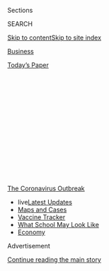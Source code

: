 <div id="app">

<div>

<div>

<div>

<div class="NYTAppHideMasthead css-1q2w90k e1suatyy0">

<div class="section css-ui9rw0 e1suatyy2">

<div class="css-eph4ug er09x8g0">

<div class="css-6n7j50">

</div>

<span class="css-1dv1kvn">Sections</span>

<div class="css-10488qs">

<span class="css-1dv1kvn">SEARCH</span>

</div>

[Skip to content](#site-content)[Skip to site
index](#site-index)

</div>

<div id="masthead-section-label" class="css-1wr3we4 eaxe0e00">

[Business](https://www.nytimes.com/section/business)

</div>

<div class="css-10698na e1huz5gh0">

</div>

</div>

<div id="masthead-bar-one" class="section hasLinks css-15hmgas e1csuq9d3">

<div class="css-uqyvli e1csuq9d0">

</div>

<div class="css-1uqjmks e1csuq9d1">

</div>

<div class="css-9e9ivx">

[](https://myaccount.nytimes.com/auth/login?response_type=cookie&client_id=vi)

</div>

<div class="css-1bvtpon e1csuq9d2">

[Today’s
Paper](https://www.nytimes.com/section/todayspaper)

</div>

</div>

</div>

</div>

<div data-aria-hidden="false">

<div id="site-content" data-role="main">

<div>

<div class="css-1aor85t" style="opacity:0.000000001;z-index:-1;visibility:hidden">

<div class="css-1hqnpie">

<div class="css-epjblv">

<span class="css-17xtcya">[Business](/section/business)</span><span class="css-x15j1o">|</span><span class="css-fwqvlz">‘Hey,
You Free on Friday for a Meeting and a Bank
Heist?’</span>

</div>

<div class="css-k008qs">

<div class="css-1iwv8en">

<span class="css-18z7m18"></span>

<div>

</div>

</div>

<span class="css-1n6z4y">https://nyti.ms/2ECKwQC</span>

<div class="css-1705lsu">

<div class="css-4xjgmj">

<div class="css-4skfbu" data-role="toolbar" data-aria-label="Social Media Share buttons, Save button, and Comments Panel with current comment count" data-testid="share-tools">

  - 
  - 
  - 
  - 
    
    <div class="css-6n7j50">
    
    </div>

  - 
  - 

</div>

</div>

</div>

</div>

</div>

</div>

<div id="NYT_TOP_BANNER_REGION" class="css-13pd83m">

<div>

<div id="styln-prism-menu-1592847958612" class="section interactive-content interactive-size-medium css-1edisqu">

<div class="css-17ih8de interactive-body">

<div id="scroll-container" class="css-1gj85ro">

[<span class="styln-title-wrap"><span class="css-1pje3qr">The
Coronavirus</span><span class="css-1pje3qr">
Outbreak</span></span>](https://www.nytimes.com/news-event/coronavirus?action=click&pgtype=Article&state=default&region=TOP_BANNER&context=storylines_menu)

  - <span class="css-kqxiym" data-emphasize="true">live</span>[Latest
    Updates](https://www.nytimes.com/2020/08/01/world/coronavirus-covid-19.html?action=click&pgtype=Article&state=default&region=TOP_BANNER&context=storylines_menu)
  - [Maps and
    Cases](https://www.nytimes.com/interactive/2020/us/coronavirus-us-cases.html?action=click&pgtype=Article&state=default&region=TOP_BANNER&context=storylines_menu)
  - [Vaccine
    Tracker](https://www.nytimes.com/interactive/2020/science/coronavirus-vaccine-tracker.html?action=click&pgtype=Article&state=default&region=TOP_BANNER&context=storylines_menu)
  - [What School May Look
    Like](https://www.nytimes.com/interactive/2020/07/29/us/schools-reopening-coronavirus.html?action=click&pgtype=Article&state=default&region=TOP_BANNER&context=storylines_menu)
  - [Economy](https://www.nytimes.com/live/2020/07/31/business/stock-market-today-coronavirus?action=click&pgtype=Article&state=default&region=TOP_BANNER&context=storylines_menu)

</div>

</div>

</div>

</div>

</div>

<div id="top-wrapper" class="css-1sy8kpn">

<div id="top-slug" class="css-l9onyx">

Advertisement

</div>

[Continue reading the main
story](#after-top)

<div class="ad top-wrapper" style="text-align:center;height:100%;display:block;min-height:250px">

<div id="top" class="place-ad" data-position="top" data-size-key="top">

</div>

</div>

<div id="after-top">

</div>

</div>

<div>

<div id="sponsor-wrapper" class="css-1hyfx7x">

<div id="sponsor-slug" class="css-19vbshk">

Supported by

</div>

[Continue reading the main
story](#after-sponsor)

<div id="sponsor" class="ad sponsor-wrapper" style="text-align:center;height:100%;display:block">

</div>

<div id="after-sponsor">

</div>

</div>

<div class="css-186x18t">

<span class="css-10ej3is ezdmqqa0">The Great Read</span>

</div>

<div class="css-ls6wgr ehdk2mb0">

# ‘Hey, You Free on Friday for a Meeting and a Bank Heist?’

</div>

Eager for an alternative to Zoom, executives are getting together in
video games, to bond, brainstorm or rampage.

![<span class="css-16f3y1r e13ogyst0">Lewis Smithingham, an advertising
executive, playing Grand Theft Auto with a client. He has been meeting
in video games to break up the monotony of virtual calls during the
pandemic.</span>](https://static01.nyt.com/images/2020/07/31/autossell/31videogame-meetings-vid-still/31videogame-meetings-vid-still-videoSixteenByNineJumbo1600-v2.jpg)

<div class="css-18e8msd">

<div class="css-vp77d3 epjyd6m0">

<div class="css-1baulvz">

By [<span class="css-1baulvz last-byline" itemprop="name">David
Segal</span>](https://www.nytimes.com/by/david-segal)

</div>

</div>

  - 
    
    <div class="css-ld3wwf e16638kd2">
    
    July 31,
    2020
    
    </div>

  - 
    
    <div class="css-4xjgmj">
    
    <div class="css-d8bdto" data-role="toolbar" data-aria-label="Social Media Share buttons, Save button, and Comments Panel with current comment count" data-testid="share-tools">
    
      - 
      - 
      - 
      - 
        
        <div class="css-6n7j50">
        
        </div>
    
      - 
      - 
    
    </div>
    
    </div>

</div>

</div>

<div class="section meteredContent css-1r7ky0e" name="articleBody" itemprop="articleBody">

<div class="css-1fanzo5 StoryBodyCompanionColumn">

<div class="css-53u6y8">

The ask-nice approach had not worked. Lewis Smithingham, an advertising
executive in Brooklyn, was trying to land a virtual meeting with an
analyst at an investment management firm, who he hoped would be both a
source of potential clients and information. Dates were agreed to and
then postponed, rescheduled and rescheduled again. So Mr. Smithingham
had an idea. He would end the brush-offs by emailing a cheeky
invitation:

“Let’s go rob a bank in [Grand Theft
Auto](https://www.nytimes.com/2013/09/17/arts/video-games/grand-theft-auto-v-is-a-return-to-the-comedy-of-violence.html).”

Soon, Mr. Smithingham and the analyst were tearing around a fictional
version of Los Angeles, submachine guns in hand, in one of the world’s
most popular and raucous multiplayer video games. The analyst lacked the
skills for a bank heist, but the two did some carjacking, ran over some
unlucky pedestrians, eluded some cops, drove off a cliff and died a few
times.

“He isn’t a great gamer, so I had to sort of be the point person for all
of the shooting,” said Mr. Smithingham, a director at MediaMonks, which
is based in the Netherlands. “But now we text each other regularly, and
when I get on a call with this guy, I’ll be like, ‘You remember that
time we ran from the cops and crashed into a highway divider?’”

With [Zoom call
fatigue](https://www.nytimes.com/2020/05/20/smarter-living/coronavirus-zoom-facetime-fatigue.html)
setting in and boozy lunches out of the question during [the coronavirus
pandemic](https://www.nytimes.com/news-event/coronavirus), housebound
executives are finding new ways to meet and bond in video games. The
goal is to break up a day that is crammed with get-togethers that
generally look, sound and feel identical. And for people like Mr.
Smithingham, an outing in virtual space is a chance to form memories
with people he has never met, which is a crucial part of developing
relationships, business and otherwise.

</div>

</div>

<div class="css-1fanzo5 StoryBodyCompanionColumn">

<div class="css-53u6y8">

“It’s my golf,” he said. Unlike golf, video games come with social
distancing built in. It is back slapping without the slapping or the
back, ideal during a pandemic.

</div>

</div>

<div class="css-79elbk" data-testid="photoviewer-wrapper">

<div class="css-z3e15g" data-testid="photoviewer-wrapper-hidden">

</div>

<div class="css-1a48zt4 ehw59r15" data-testid="photoviewer-children">

![<span class="css-16f3y1r e13ogyst0" data-aria-hidden="true">“It’s my
golf,” Mr. Smithingham said of virtual outings. They are a chance to
form memories with people he has not met, a crucial part of developing
business
relationships.</span><span class="css-cnj6d5 e1z0qqy90" itemprop="copyrightHolder"><span class="css-1ly73wi e1tej78p0">Credit...</span><span>Benjamin
Norman for The New York
Times</span></span>](https://static01.nyt.com/images/2020/08/02/business/00VideoGameMeetings-02/merlin_174635346_ceafb81d-6f36-4c83-b078-e16499b2116d-articleLarge.jpg?quality=75&auto=webp&disable=upscale)

</div>

</div>

<div class="css-1fanzo5 StoryBodyCompanionColumn">

<div class="css-53u6y8">

Nobody knows how many executives are meeting in video games, including
game publishers, but examples are popping up on Twitter and other social
media platforms. In May, an author and artist in Britain named [Viviane
Schwarz wrote a series of
tweets](https://twitter.com/vivschwarz/status/1261575801008504832) about
meetings she was holding with an editorial team on Red Dead Redemption
2, a Western-themed game set in the American frontier of 1899. The
setting has upsides, she explained, including the mountain wilderness
landscapes and a campfire the team can sit around while wolves howl in
the night.

But there are complications. A posse might interrupt, looking for a
gunfight, and a character named JB Cripps often hovers around playing
the mouth harp. For some reason, he cannot be shot dead. Then there are
the technical glitches.

“Sometimes the meeting table doesn’t exist for everyone, and sitting on
the ground is the same button as attempting to strangle the nearest
person,” [Ms. Schwarz
tweeted](https://twitter.com/vivschwarz/status/1261577497105358848) in
May. “[Still beats
zoom.](https://www.nytimes.com/2020/06/29/business/zoom-shirt.html)”

The idea of holding business meetings in a virtual world enjoyed a
certain vogue about a decade ago. More than 1,400 organizations had a
presence on [Second Life, an online
realm](https://www.nytimes.com/2006/10/19/technology/19virtual.html)with
everything an avatar would need, including auditoriums and beer. There
are still plenty of businesses, nonprofit organizations and universities
operating in Second Life, says Ebbe Altberg, the chief executive of
Linden Lab, the San Francisco-based creator of the world. But hundreds
of companies have left, including IBM, Coca-Cola and Reuters, which had
a [Second Life
bureau](https://www.nytimes.com/2006/10/16/technology/16reuters.html).

</div>

</div>

![<span class="css-16f3y1r e13ogyst0">The avatar of Mr. Smithingham at a
virtual cafe with a client in Animal Crossing: New Horizons. He gave her
the gift of fish bait — highly prized in the game — during a
get-together.</span><span class="css-cch8ym"><span class="css-1dv1kvn">Credit</span></span>](https://static01.nyt.com/images/2020/07/29/autossell/29videogamemeetings-vid-still/29videogamemeetings-vid-still-videoSixteenByNineJumbo1600.jpg)

<div class="css-1fanzo5 StoryBodyCompanionColumn">

<div class="css-53u6y8">

Today’s in-game pioneers have scaled-back ambitions. Erik Heisholt, the
founder of Heisholt Inc., a marketing firm in Oslo, was simply looking
for a novel setting when, in 2016, he built an office in
Minecraft.

<div id="NYT_MAIN_CONTENT_1_REGION" class="css-9tf9ac">

<div>

<div id="styln-covid-updates-markets" class="section interactive-content interactive-size-medium css-1ftcdic">

<div class="css-17ih8de interactive-body">

<div id="styln-briefing-block">

<div class="briefing-block-header-section">

# [Latest Updates: Economy](https://www.nytimes.com/live/2020/07/31/business/stock-market-today-coronavirus?action=click&pgtype=Article&state=default&region=MAIN_CONTENT_1&context=storylines_live_updates)

</div>

<div class="briefing-block-lb-items">

<div class="briefing-block-update-time">

[31h
ago](https://www.nytimes.com/live/2020/07/31/business/stock-market-today-coronavirus?action=click&pgtype=Article&state=default&region=MAIN_CONTENT_1&context=storylines_live_updates#kodaks-chief-executive-was-given-stock-options-then-the-share-price-spiked-1000-percent)

</div>

<div>

[Kodak’s chief executive was given stock options. Then the share price
spiked 1,000
percent.](https://www.nytimes.com/live/2020/07/31/business/stock-market-today-coronavirus?action=click&pgtype=Article&state=default&region=MAIN_CONTENT_1&context=storylines_live_updates#kodaks-chief-executive-was-given-stock-options-then-the-share-price-spiked-1000-percent)

</div>

<div class="briefing-block-update-time">

[34h
ago](https://www.nytimes.com/live/2020/07/31/business/stock-market-today-coronavirus?action=click&pgtype=Article&state=default&region=MAIN_CONTENT_1&context=storylines_live_updates#fitch-ratings-downgrades-its-outlook-on-us-debt)

</div>

<div>

[Fitch Ratings downgrades its outlook on U.S.
debt.](https://www.nytimes.com/live/2020/07/31/business/stock-market-today-coronavirus?action=click&pgtype=Article&state=default&region=MAIN_CONTENT_1&context=storylines_live_updates#fitch-ratings-downgrades-its-outlook-on-us-debt)

</div>

<div class="briefing-block-update-time">

[41h
ago](https://www.nytimes.com/live/2020/07/31/business/stock-market-today-coronavirus?action=click&pgtype=Article&state=default&region=MAIN_CONTENT_1&context=storylines_live_updates#us-sanctions-more-chinese-officials-over-human-rights-violations-as-tensions-flare)

</div>

<div>

[U.S. sanctions more Chinese officials over human rights violations as
tensions
flare](https://www.nytimes.com/live/2020/07/31/business/stock-market-today-coronavirus?action=click&pgtype=Article&state=default&region=MAIN_CONTENT_1&context=storylines_live_updates#us-sanctions-more-chinese-officials-over-human-rights-violations-as-tensions-flare)

</div>

</div>

<div class="briefing-block-footer">

<div class="briefing-block-footer-meta">

[See more
updates](https://www.nytimes.com/live/2020/07/31/business/stock-market-today-coronavirus?action=click&pgtype=Article&state=default&region=MAIN_CONTENT_1&context=storylines_live_updates)

</div>

<div class="briefing-block-briefinglinks">

<span>More live coverage:</span>
[Global](https://www.nytimes.com/2020/08/01/world/coronavirus-covid-19.html?action=click&pgtype=Article&state=default&region=MAIN_CONTENT_1&context=storylines_live_updates)

</div>

</div>

</div>

</div>

</div>

</div>

</div>

That office was deleted last year, because of inactivity, but as the
pandemic set in, he built a new one. In mid-July, he offered a tour of
the premises to this reporter, who had never before set [virtual foot in
Minecraft, a
game](https://www.nytimes.com/2016/04/17/magazine/the-minecraft-generation.html)
with more than 125 million monthly users. It was a memorably bizarre way
to spend 90 minutes.

“Hello and welcome to the office\!” Mr. Heisholt said. Actually, it was
the online avatar of his tech guru, Martin Bruras, and Mr. Heisholt was
not speaking aloud. Communication in Minecraft happens via text, which
adds to the sense that life here unfolds at half speed, at least for a
neophyte trying to figure out simple tasks, like how to walk through a
door. When Mr. Heisholt “spoke” it was via Mr. Bruras, who was
essentially taking dictation.

“Come inside before the monsters come,” Mr. Heisholt
wrote.

</div>

</div>

<div class="css-79elbk" data-testid="photoviewer-wrapper">

<div class="css-z3e15g" data-testid="photoviewer-wrapper-hidden">

</div>

<div class="css-1a48zt4 ehw59r15" data-testid="photoviewer-children">

<div class="css-1xdhyk6 erfvjey0">

<span class="css-1ly73wi e1tej78p0">Image</span>

<div class="css-zjzyr8">

<div data-testid="lazyimage-container" style="height:257.77777777777777px">

</div>

</div>

</div>

<span class="css-16f3y1r e13ogyst0" data-aria-hidden="true">Erik
Heisholt, the owner of a marketing firm in Oslo, said his Minecraft
office allowed for a different type of thinking compared with his
physical office. “We’re in a totally different mind-set in here,” he
said.</span><span class="css-cnj6d5 e1z0qqy90" itemprop="copyrightHolder"><span class="css-1ly73wi e1tej78p0">Credit...</span><span>Alejandro
Villanueva for The New York Times</span></span>

</div>

</div>

<div class="css-1fanzo5 StoryBodyCompanionColumn">

<div class="css-53u6y8">

Hold on. Monsters?

It turns out that when night falls in Minecraft, which happens three
times every hour, an assortment of deadly skeletons, witches and zombies
roam the world. Happily, like polite dinner guests, they do not barge
into buildings, so we were undisturbed once inside the office, other
than the sound of snarls coming from just beyond walls.

“How do you get any work done?” I typed.

“We can’t work if we get eaten and killed,” Mr. Heisholt wrote. “We sit
at our computers and discuss, just like in the real world.”

</div>

</div>

<div class="css-1fanzo5 StoryBodyCompanionColumn">

<div class="css-53u6y8">

The first Heisholt Inc. office in Minecraft was built four years ago,
soon after the company conceived the first concert in the game, for an
annual tech festival in Norway called the Gathering. The show was a
virtual and simultaneous version of a live performance by the electronic
duo AlunaGeorge. The motion of the musicians was mirrored, as closely as
possible, by the blocky, Lego-like characters that populate the game.
About 3,000 viewers were expected.

“More than 100,000 showed up, and it would have been six times more if
the servers had not crashed,” said Mr. Heisholt in an offline phone
interview. “A lot of the meetings about the concert and about the
promotional campaign for the concert took place in the game. We would
meet with gamers there, and they ended up putting up posters for the
show inside their buildings and houses in the game.”

Inspired by that experience, Heisholt Inc. built an office in Minecraft,
which Mr. Heisholt described as far posher than any the company could
afford in the real world. A [video of it shows what looks like
a](https://www.youtube.com/watch?v=oV0DIWfOSCU&feature=youtu.be) sleek,
seaside hotel in the Brutalist style, with several floors and swimming
pools, along with cows, sheep and a company dog named
Palecod.

</div>

</div>

<div class="css-79elbk" data-testid="photoviewer-wrapper">

<div class="css-z3e15g" data-testid="photoviewer-wrapper-hidden">

</div>

<div class="css-1a48zt4 ehw59r15" data-testid="photoviewer-children">

<div class="css-1xdhyk6 erfvjey0">

<span class="css-1ly73wi e1tej78p0">Image</span>

<div class="css-zjzyr8">

<div data-testid="lazyimage-container" style="height:241.66666666666663px">

</div>

</div>

</div>

<span class="css-16f3y1r e13ogyst0" data-aria-hidden="true">The avatar
of Mr. Heisholt’s tech guru, through whom he communicates while in
meetings at the Oslo-based company’s Minecraft
office.</span><span class="css-cnj6d5 e1z0qqy90" itemprop="copyrightHolder"><span class="css-1ly73wi e1tej78p0">Credit...</span><span>Erik
Heisholt</span></span>

</div>

</div>

<div class="css-1fanzo5 StoryBodyCompanionColumn">

<div class="css-53u6y8">

The staff members began to have regular meetings at the office, then
invited clients for business pitches and brainstorming. It was in the
game that the company conferred with representatives of the World
Wildlife Fund to discuss a campaign to save Norway’s wolves, which a
group of farmers wanted to start hunting. Heisholt Inc. [created a video
inside
Minecraft](https://www.facebook.com/heisholtas/videos/1740098259647029/)
that showed a few dozen wolves in a concrete pen getting mowed down by
an unseen character with a crossbow.

“Wolves in Norway are listed as critically endangered” read a chyron
toward the end of the 50-second spot. Then Crossbow Guy shot the last
wolf. (The wolf fight in Norway is continuing.)

As the company grew, and brought in bigger clients, it stopped visiting
the Minecraft office, which is why it, and Palecod, vanished. The new
space looks like a starchitect’s take on an oversized sauna. There are a
lot of tiered, dark-wood benches, a bunch of torches on the wall and
pixelated artwork of Bruce Lee about to punch a giant hand. As daylight
broke during the tour, we walked to the second-floor balcony and gaped
at what looked like a verdant prairie with a lot of lakes. A gold
merchant idled outside with two llamas. The llamas bleated and stared up
at us.

</div>

</div>

<div class="css-1fanzo5 StoryBodyCompanionColumn">

<div class="css-53u6y8">

Minecraft is, in part, a “sandbox” game, which means you can choose to
do nothing at all, other than avoid death by monster. Before we visited
the office’s main conference room, Mr. Heisholt offered some lunch.

“I’ll just have to kill a chicken, be back in a second,” he wrote. The
meal looked like a plucked chicken carcass. Then he answered questions
about how this office held advantages over his physical one in Oslo.

“Having a brainstorm session here forces you to think,” he wrote,
holding what he later explained was a piece of rotten meat left by a
monster. “To think different. We’re in a totally different mind-set in
here. Especially if we talk to random players. They sometimes give you
absurd answers that can lead your thinking in totally unexpected
directions.”

</div>

</div>

<div class="css-79elbk" data-testid="photoviewer-wrapper">

<div class="css-z3e15g" data-testid="photoviewer-wrapper-hidden">

</div>

<div class="css-1a48zt4 ehw59r15" data-testid="photoviewer-children">

<div class="css-1xdhyk6 erfvjey0">

<span class="css-1ly73wi e1tej78p0">Image</span>

<div class="css-zjzyr8">

<div data-testid="lazyimage-container" style="height:241.66666666666663px">

</div>

</div>

</div>

<span class="css-16f3y1r e13ogyst0" data-aria-hidden="true">Llamas
showed up during the reporter’s tour of an office in
Minecraft.</span><span class="css-cnj6d5 e1z0qqy90" itemprop="copyrightHolder"><span class="css-1ly73wi e1tej78p0">Credit...</span><span>David
Segal</span></span>

</div>

</div>

<div class="css-1fanzo5 StoryBodyCompanionColumn">

<div class="css-53u6y8">

He cited ideas gleaned from passers-by in Minecraft who had suggestions
about the design of the Viking ship where AlunaGeorge performed the
virtual concert. Mostly, though, it seems as though Mr. Heisholt enjoys
a dose of anarchy in his daily routine.

“Working in Minecraft can be dangerous and nerve-racking,” he later
wrote in an email. He urges employees to stay undevoured, he said, but
also sees the mortal threats as a way to introduce an invigorating
element of risk that heightens the senses.

As the tour wound down, he walked outside to take a closer look at the
llamas, one of which spat at him. Then night set in. The sound of
sinister hissing and grunts rose, sending us scrambling toward the
office door, though not quickly enough. Zombies killed us both.

</div>

</div>

<div class="css-1fanzo5 StoryBodyCompanionColumn">

<div class="css-53u6y8">

“You died\!” the game exulted. There was an option to “respawn” and
re-enter the game, but Mr. Heisholt was late for a rehearsal with his
band in real-world Oslo.

The experience underscored that it would be hard to zone out in
Minecraft. It might be just as hard to focus on work, at least for
anyone who lacks proficiency. Ben Decker, the head of game services
marketing at Microsoft, says he often checks in with fellow employees
while pairing up with them in a game called Destiny. Each player is an
armed protector of Earth’s last safe city, which sounds like a job that
would require total attention.

“But when you play a game a lot, it’s sort of like gardening,” he said.
“It becomes part of your daily routine, and there’s a certain rhythm
to it.”

Mr. Decker spends most days in the basement of his home in Seattle,
which has led him to rediscover Sea of Thieves, a pirate-themed game
which, naturally, takes place on the ocean. He holds a regular business
meeting in the game with an executive from Discord, a digital
distribution platform, and the two catch up aboard a galleon in what
looks like the Caribbean.

“You can kind of hear the breeze and the birds, and the animation of the
water is just beautiful,” he said. “The sailing mechanism is close
enough to reality that you kind of feel like you’re rolling across the
waves.”

For Mr. Smithingham, of MediaMonks, different games offer advantages for
different clients. Gunplay and mayhem is not always the right fit. He is
a fan of [Animal Crossing: New
Horizons](https://www.nytimes.com/2020/04/07/arts/animal-crossing-covid-coronavirus-popularity-millennials.html),
a new version of a long-popular Nintendo game, which was released in
March. It deposits players on cartoonishly colorful private islands
where they can decorate their homes, trim trees, catch fish, chase
critters or visit others and chill
out.

</div>

</div>

<div class="css-79elbk" data-testid="photoviewer-wrapper">

<div class="css-z3e15g" data-testid="photoviewer-wrapper-hidden">

</div>

<div class="css-1a48zt4 ehw59r15" data-testid="photoviewer-children">

<div class="css-1xdhyk6 erfvjey0">

<span class="css-1ly73wi e1tej78p0">Image</span>

<div class="css-zjzyr8">

<div data-testid="lazyimage-container" style="height:217.82222222222222px">

</div>

</div>

</div>

<span class="css-16f3y1r e13ogyst0" data-aria-hidden="true">Animal
Crossing: New Horizons offers a less hectic meeting environment than
games like Grand Theft
Auto. </span><span class="css-cnj6d5 e1z0qqy90" itemprop="copyrightHolder"><span class="css-1ly73wi e1tej78p0">Credit...</span><span>Lewis
Smithingham</span></span>

</div>

</div>

<div class="css-1fanzo5 StoryBodyCompanionColumn">

<div class="css-53u6y8">

It also facilitates a singular kind of gift giving, the online version
of picking up a lunch check. Goods such as flowers, furniture and bait
for fishing can be acquired, typically through time-consuming tasks. If
you do not have time, however, there are alternatives.

“I basically went on eBay and spent $10 buying 400 fish bait from
somebody in Japan,” he said, referring to one of Animal Crossing’s most
popular staples. “Three minutes later, I watched the seller come to my
island with, like, a mask on and dropped off the fish bait. I think he
was trying to be creepy. But the first time I met this one client, I
gave her 100 fish bait, which is a crazy extravagant gift.”

A screenshot of a recent meeting with this client shows Mr. Smithingham
fishing with the client. He appears to be a perfectly coifed young man
in a matching black shirt and pants, sporting a spiffy pair of
red-and-white sneakers — which gets to another reason that now, more
than ever, he prefers video games to video chats.

“My production value is now considerably better in Animal Crossing than
it is on Zoom,” he said. “My wife is cutting my hair. And she’s a nurse,
not a barber.”

</div>

</div>

<div>

</div>

</div>

<div>

</div>

<div>

</div>

<div>

</div>

<div>

<div id="bottom-wrapper" class="css-1ede5it">

<div id="bottom-slug" class="css-l9onyx">

Advertisement

</div>

[Continue reading the main
story](#after-bottom)

<div id="bottom" class="ad bottom-wrapper" style="text-align:center;height:100%;display:block;min-height:90px">

</div>

<div id="after-bottom">

</div>

</div>

</div>

</div>

</div>

## Site Index

<div>

</div>

## Site Information Navigation

  - [© <span>2020</span> <span>The New York Times
    Company</span>](https://help.nytimes.com/hc/en-us/articles/115014792127-Copyright-notice)

<!-- end list -->

  - [NYTCo](https://www.nytco.com/)
  - [Contact
    Us](https://help.nytimes.com/hc/en-us/articles/115015385887-Contact-Us)
  - [Work with us](https://www.nytco.com/careers/)
  - [Advertise](https://nytmediakit.com/)
  - [T Brand Studio](http://www.tbrandstudio.com/)
  - [Your Ad
    Choices](https://www.nytimes.com/privacy/cookie-policy#how-do-i-manage-trackers)
  - [Privacy](https://www.nytimes.com/privacy)
  - [Terms of
    Service](https://help.nytimes.com/hc/en-us/articles/115014893428-Terms-of-service)
  - [Terms of
    Sale](https://help.nytimes.com/hc/en-us/articles/115014893968-Terms-of-sale)
  - [Site
    Map](https://spiderbites.nytimes.com)
  - [Help](https://help.nytimes.com/hc/en-us)
  - [Subscriptions](https://www.nytimes.com/subscription?campaignId=37WXW)

</div>

</div>

</div>

</div>
